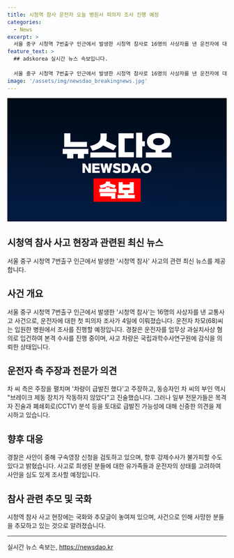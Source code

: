 ```yaml
---
title: 시청역 참사 운전자 오늘 병원서 피의자 조사 진행 예정
categories:
  - News
excerpt: >
  서울 중구 시청역 7번출구 인근에서 발생한 시청역 참사로 16명의 사상자를 낸 운전자에 대한 피의자 조사가 4일에 이뤄진다. 운전자는 갈비뼈 10곳가량 골절된 상태로 입원 중이며, 경찰은 혐의로 입건해 본격 수사를 진행 중이다. 운전자 측은 차량이 급발진했다고 주장하고, 부인 역시 브레이크 제동 장치가 제대로 작동하지 않았다고 진술했다. 하지만 목격자 진술과 CCTV 분석을 토대로 급발진 가능성에 대해 신중한 검토가 이뤄지고 있다.
feature_text: >
  ## adskorea 실시간 뉴스 속보입니다.

  서울 중구 시청역 7번출구 인근에서 발생한 시청역 참사로 16명의 사상자를 낸 운전자에 대한 피의자 조사가 4일에 이뤄진다. 운전자는 갈비뼈 10곳가량 골절된 상태로 입원 중이며, 경찰은 혐의로 입건해 본격 수사를 진행 중이다. 운전자 측은 차량이 급발진했다고 주장하고, 부인 역시 브레이크 제동 장치가 제대로 작동하지 않았다고 진술했다. 하지만 목격자 진술과 CCTV 분석을 토대로 급발진 가능성에 대해 신중한 검토가 이뤄지고 있다.
image: '/assets/img/newsdao_breakingnews.jpg'
---
```


<p><img src="/assets/img/newsdao_breakingnews.jpg" alt="adskorea 속보" /></p>

<h2 data-ke-size="size26">시청역 참사 사고 현장과 관련된 최신 뉴스</h2>

<p data-ke-size="size16">서울 중구 시청역 7번출구 인근에서 발생한 '시청역 참사' 사고의 관련 최신 뉴스를 제공합니다.</p>

<h2>사건 개요</h2>

<p data-ke-size="size16">서울 중구 시청역 7번출구 인근에서 발생한 '시청역 참사'는 16명의 사상자를 낸 교통사고 사건으로, 운전자에 대한 첫 피의자 조사가 4일에 이뤄졌습니다. 운전자 차모(68)씨는 입원한 병원에서 조사를 진행할 예정입니다. 경찰은 운전자를 업무상 과실치사상 혐의로 입건하여 본격 수사를 진행 중이며, 사고 차량은 국립과학수사연구원에 감식을 의뢰한 상태입니다.</p>

<h2>운전자 측 주장과 전문가 의견</h2>

<p data-ke-size="size16">차 씨 측은 주장을 펼치며 '차량이 급발진 했다'고 주장하고, 동승자인 차 씨의 부인 역시 "브레이크 제동 장치가 작동하지 않았다"고 진술했습니다. 그러나 일부 전문가들은 목격자 진술과 폐쇄회로(CCTV) 분석 등을 토대로 급발진 가능성에 대해 신중한 의견을 제시하고 있습니다.</p>

<h2>향후 대응</h2>

<p data-ke-size="size16">경찰은 사안이 중해 구속영장 신청을 검토하고 있으며, 향후 강제수사가 불가피할 수도 있다고 밝혔습니다. 사고로 희생된 분들에 대한 유가족들과 운전자의 상태를 고려하여 사안을 심도 있게 조사할 예정입니다.</p>

<h2>참사 관련 추모 및 국화</h2>

<p data-ke-size="size16">시청역 참사 사고 현장에는 국화와 추모글이 놓여져 있으며, 사건으로 인해 사망한 분들을 추모하고 있는 것으로 알려졌습니다.</p>

<hr>
실시간 뉴스 속보는, <a href="https://newsdao.kr" rel="dofollow">https://newsdao.kr</a>


